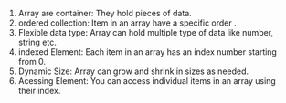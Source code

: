 1) Array are container: They hold pieces of data.
2) ordered collection: Item in an array have a specific order .
3) Flexible data type: Array can hold multiple type of data like number, string etc.
4) indexed Element: Each item in an array has an index number starting from 0.
5) Dynamic Size: Array can grow and shrink in sizes as needed.
6) Acessing Element: You can access individual items in an array using their index.